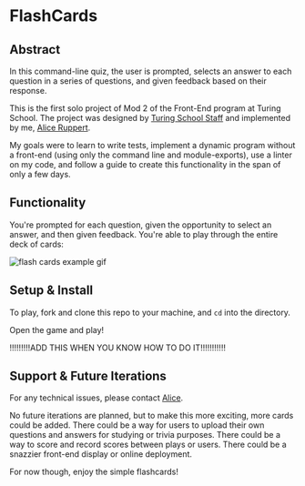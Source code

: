 # FlashCards

## Abstract

In this command-line quiz, the user is prompted, selects an answer to each question in a series of questions, and given feedback based on their response.

This is the first solo project of Mod 2 of the Front-End program at Turing School. The project was designed by [Turing School Staff](https://frontend.turing.io/projects/flash-cards.html) and implemented by me, [Alice Ruppert](https://github.com/srslie).

My goals were to learn to write tests, implement a dynamic program without a front-end (using only the command line and module-exports), use a linter on my code, and follow a guide to create this functionality in the span of only a few days.

## Functionality

You're prompted for each question, given the opportunity to select an answer, and then given feedback. You're able to play through the entire deck of cards:

![flash cards example gif](https://media.giphy.com/media/1zkb1q58eTiTH6D7wc/giphy.gif)

## Setup & Install

To play, fork and clone this repo to your machine, and ```cd``` into the directory.

Open the game and play!

!!!!!!!!!ADD THIS WHEN YOU KNOW HOW TO DO IT!!!!!!!!!!!

## Support & Future Iterations

For any technical issues, please contact [Alice](mailto:aliceruppert@gmail.com). 

No future iterations are planned, but to make this more exciting, more cards could be added. There could be a way for users to upload their own questions and answers for studying or trivia purposes. There could be a way to score and record scores between plays or users. There could be a snazzier front-end display or online deployment.

For now though, enjoy the simple flashcards!
